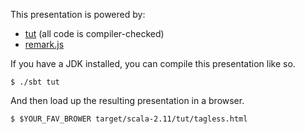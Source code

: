 This presentation is powered by:
* [tut](https://github.com/tpolecat/tut) (all code is compiler-checked)
* [remark.js](http://remarkjs.com/)


If you have a JDK installed, you can compile this presentation like so.

```
$ ./sbt tut
```

And then load up the resulting presentation in a browser.

```
$ $YOUR_FAV_BROWER target/scala-2.11/tut/tagless.html
```
